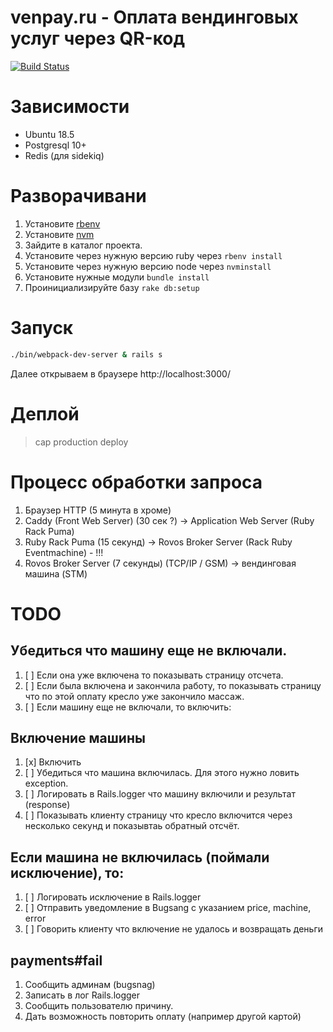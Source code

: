 # venpay.ru - Оплата вендинговых услуг через QR-код

[![Build Status](https://travis-ci.org/dapi/venpay.ru.svg?branch=master)](https://travis-ci.org/dapi/venpay.ru)

# Зависимости

* Ubuntu 18.5
* Postgresql 10+
* Redis (для sidekiq)

# Разворачивани

1. Установите [rbenv](https://github.com/rbenv/rbenv)
1. Установите [nvm](https://github.com/nvm-sh/nvm)
2. Зайдите в каталог проекта.
3. Установите через нужную версию ruby через `rbenv install`
3. Установите через нужную версию node через `nvminstall`
4. Установите нужные модули `bundle install`
5. Проинициализируйте базу `rake db:setup`

# Запуск

```bash
./bin/webpack-dev-server & rails s
```

Далее открываем в браузере http://localhost:3000/

# Деплой

> cap production deploy

# Процесс обработки запроса

1. Браузер HTTP (5 минута в хроме)
2. Caddy (Front Web Server) (30 сек ?) -> Application Web Server (Ruby Rack Puma)
3. Ruby Rack Puma (15 секунд) -> Rovos Broker Server (Rack Ruby Eventmachine) - !!!
4. Rovos Broker Server (7 секунды) (TCP/IP / GSM) -> вендинговая машина (STM)

# TODO

## Убедиться что машину еще не включали.
 1. [ ] Если она уже включена то показывать страницу отсчета.
 2. [ ] Если была включена и закончила работу, то показывать
    страницу что по этой оплату кресло уже закончило массаж.
 3. [ ] Если машину еще не включали, то включить:

## Включение машины

 1. [x] Включить
 2. [ ] Убедиться что машина включилась. Для этого нужно ловить exception.
 3. [ ] Логировать в Rails.logger что машину включили и результат (response)
 4. [ ] Показывать клиенту страницу что кресло включится через несколько секунд и показывтаь обратный отсчёт.

## Если машина не включилась (поймали исключение), то:

 1. [ ] Логировать исключение в Rails.logger
 2. [ ] Отправить уведомление в Bugsang с указанием price, machine, error
 3. [ ] Говорить клиенту что включение не удалось и возвращать деньги

## payments#fail

1. Сообщить админам (bugsnag)
2. Записать в лог Rails.logger
2. Сообщить пользователю причину.
3. Дать возможность повторить оплату (например другой картой)

